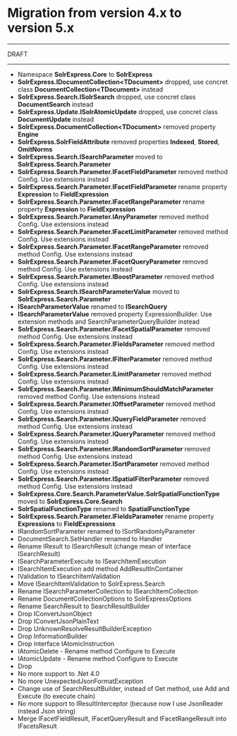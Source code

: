# Migration from version 4.x to version 5.x

---

DRAFT

---

- Namespace **SolrExpress.Core** to **SolrExpress**
- **SolrExpress.IDocumentCollection\<TDocument\>** dropped, use concret class **DocumentCollection\<TDocument\>** instead
- **SolrExpress.Search.ISolrSearch** dropped, use concret class **DocumentSearch** instead
- **SolrExpress.Update.ISolrAtomicUpdate** dropped, use concret class **DocumentUpdate** instead
- **SolrExpress.DocumentCollection\<TDocument\>** removed property **Engine**
- **SolrExpress.SolrFieldAttribute** removed properties **Indexed**, **Stored**, **OmitNorms**
- **SolrExpress.Search.ISearchParameter** moved to **SolrExpress.Search.Parameter**
- **SolrExpress.Search.Parameter.IFacetFieldParameter** removed method Config. Use extensions instead
- **SolrExpress.Search.Parameter.IFacetFieldParameter** rename property **Expression** to **FieldExpression**
- **SolrExpress.Search.Parameter.IFacetRangeParameter** rename property **Expression** to **FieldExpression**
- **SolrExpress.Search.Parameter.IAnyParameter** removed method Config. Use extensions instead
- **SolrExpress.Search.Parameter.IFacetLimitParameter** removed method Config. Use extensions instead
- **SolrExpress.Search.Parameter.IFacetRangeParameter** removed method Config. Use extensions instead
- **SolrExpress.Search.Parameter.IFacetQueryParameter** removed method Config. Use extensions instead
- **SolrExpress.Search.Parameter.IBoostParameter** removed method Config. Use extensions instead
- **SolrExpress.Search.ISearchParameterValue** moved to **SolrExpress.Search.Parameter**
- **ISearchParameterValue** renamed to **ISearchQuery**
- **ISearchParameterValue** removed property ExpressionBuilder. Use extension methods and SearchParameterQueryBuilder instead
- **SolrExpress.Search.Parameter.IFacetSpatialParameter** removed method Config. Use extensions instead
- **SolrExpress.Search.Parameter.IFieldsParameter** removed method Config. Use extensions instead
- **SolrExpress.Search.Parameter.IFilterParameter** removed method Config. Use extensions instead
- **SolrExpress.Search.Parameter.ILimitParameter** removed method Config. Use extensions instead
- **SolrExpress.Search.Parameter.IMinimumShouldMatchParameter** removed method Config. Use extensions instead
- **SolrExpress.Search.Parameter.IOffsetParameter** removed method Config. Use extensions instead
- **SolrExpress.Search.Parameter.IQueryFieldParameter** removed method Config. Use extensions instead
- **SolrExpress.Search.Parameter.IQueryParameter** removed method Config. Use extensions instead
- **SolrExpress.Search.Parameter.IRandomSortParameter** removed method Config. Use extensions instead
- **SolrExpress.Search.Parameter.ISortParameter** removed method Config. Use extensions instead
- **SolrExpress.Search.Parameter.ISpatialFilterParameter** removed method Config. Use extensions instead
- **SolrExpress.Core.Search.ParameterValue.SolrSpatialFunctionType** moved to **SolrExpress.Core.Search**
- **SolrSpatialFunctionType** renamed to **SpatialFunctionType**
- **SolrExpress.Search.Parameter.IFieldsParameter** rename property **Expressions** to **FieldExpressions**
- IRandomSortParameter renamed to ISortRandomlyParameter
- DocumentSearch.SetHandler renamed to Handler
- Rename IResult to ISearchResult (change mean of interface ISearchResult)
- ISearchParameterExecute to ISearchItemExecution
- ISearchItemExecution add method AddResultInContainer
- IValidation to ISearchItemValidation
- Move ISearchItemValidation to  SolrExpress.Search
- Rename ISearchParameterCollection to ISearchItemCollection
- Rename DocumentCollectionOptions to SolrExpressOptions
- Rename SearchResult to SearchResultBuilder
- Drop IConvertJsonObject
- Drop IConvertJsonPlainText
- Drop UnknownResolveResultBuilderException
- Drop InformationBuilder
- Drop interface IAtomicInstruction
- IAtomicDelete - Rename method Configure to Execute
- IAtomicUpdate - Rename method Configure to Execute
- Drop 
- No more support to .Net 4.0
- No more UnexpectedJsonFormatException
- Change use of SearchResultBuilder, instead of Get method, use Add and Execute (to execute chain)
- No more support to IResultInterceptor (because now I use JsonReader instead Json string)
- Merge IFacetFieldResult, IFacetQueryResult and IFacetRangeResult into IFacetsResult